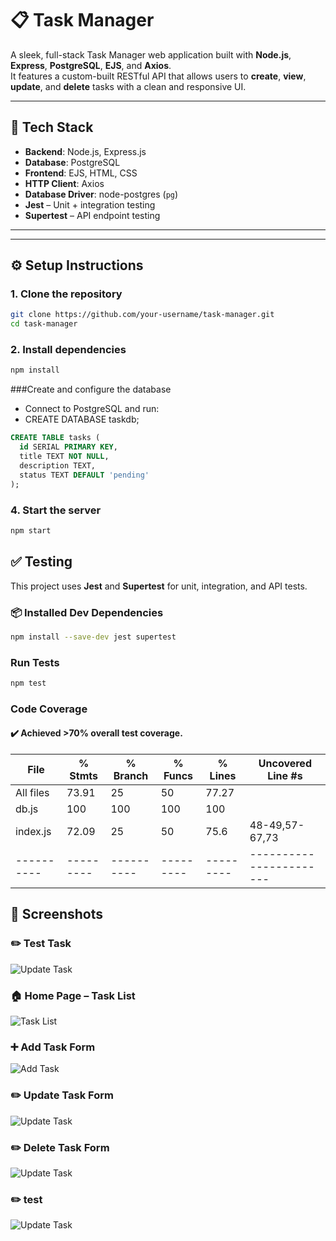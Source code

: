 # 📋 Task Manager

A sleek, full-stack Task Manager web application built with **Node.js**, **Express**, **PostgreSQL**, **EJS**, and **Axios**.  
It features a custom-built RESTful API that allows users to **create**, **view**, **update**, and **delete** tasks with a clean and responsive UI.

---

## 🚀 Tech Stack

- **Backend**: Node.js, Express.js
- **Database**: PostgreSQL
- **Frontend**: EJS, HTML, CSS
- **HTTP Client**: Axios
- **Database Driver**: node-postgres (`pg`)
- **Jest** – Unit + integration testing
- **Supertest** – API endpoint testing

---

---

## ⚙️ Setup Instructions

### 1. Clone the repository

```bash
git clone https://github.com/your-username/task-manager.git
cd task-manager
```

### 2. Install dependencies

```bash
npm install
```

###Create and configure the database
  - Connect to PostgreSQL and run:
  - CREATE DATABASE taskdb;
```SQL
CREATE TABLE tasks (
  id SERIAL PRIMARY KEY,
  title TEXT NOT NULL,
  description TEXT,
  status TEXT DEFAULT 'pending'
);
```

### 4. Start the server
```bash
npm start
```

## ✅ Testing

This project uses **Jest** and **Supertest** for unit, integration, and API tests.

### 📦 Installed Dev Dependencies

```bash
npm install --save-dev jest supertest
```
###  Run Tests

```bash
npm test
```

###  Code Coverage
#### ✔️ Achieved >70% overall test coverage.

File      | % Stmts | % Branch | % Funcs | % Lines | Uncovered Line #s     
----------|---------|----------|---------|---------|-----------------------
All files |   73.91 |       25 |      50 |   77.27 |
db.js     |     100 |      100 |     100 |     100 |
index.js  |   72.09 |       25 |      50 |    75.6 | 48-49,57-67,73
----------|---------|----------|---------|---------|-----------------------



## 📸 Screenshots

### ✏️ Test Task
![Update Task](./SS/TESTS.png)

### 🏠 Home Page – Task List
![Task List](./SS/HOME.png)

### ➕ Add Task Form
![Add Task](./SS/CREATE.png)

### ✏️ Update Task Form
![Update Task](./SS/EDIT.png)

### ✏️ Delete Task Form
![Update Task](./SS/DELETE.png)

### ✏️ test
![Update Task](./SS/Test.png)














